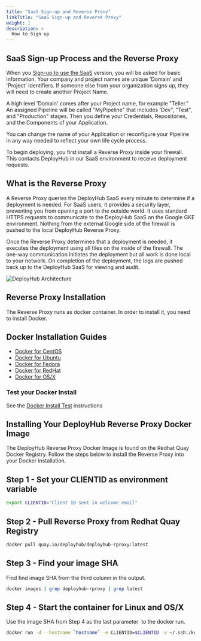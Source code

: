 ```yaml
---
title: "SaaS Sign-up and Reverse Proxy"
linkTitle: "SaaS Sign-up and Reverse Proxy"
weight: 1
description: >
  How to Sign up 
---
```

## SaaS Sign-up Process and the Reverse Proxy

When you [Sign-up to use the SaaS](https://www.deployhub.com/register-for-team/?) version, you will be asked for basic information. Your company and project names are unique 'Domain' and 'Project' identifiers. If someone else from your organization signs up, they will need to create another Project Name.

A high level 'Domain' comes after your Project name, for example "Teller."
An assigned Pipeline will be called "MyPipeline" that includes 'Dev", "Test", and "Production" stages.
Then you define your Credentials, Repositories, and the Components of your Application.

You can change the name of your Application or reconfigure your Pipeline in any way needed to reflect your own life cycle process.

To begin deploying, you first install a Reverse Proxy inside your firewall. This contacts DeployHub in our SaaS environment to receive deployment requests.

## What is the Reverse Proxy

A Reverse Proxy queries the DeployHub SaaS every minute to determine if a deployment is needed. For SaaS users, it provides a security layer, preventing you from opening a port to the outside world. It uses standard HTTPS requests to communicate to the DeployHub SaaS on the Google GKE environment. Nothing from the external Google side of the firewall is pushed to the local DeployHub Reverse Proxy. 

Once the Reverse Proxy determines that a deployment is needed, it executes the deployment using all files on the inside of the firewall. The one-way communication initiates the deployment but all work is done local to your network. On completion of the deployment, the logs are pushed back up to the DeployHub SaaS for viewing and audit.

![DeployHub Architecture](/userguide/gettingstarted/reverseproxy.png)

## Reverse Proxy Installation

The Reverse Proxy runs as docker container. In order to install it, you need to install Docker.

## Docker Installation Guides

- [Docker for CentOS](https://docs.docker.com/engine/install/centos/)
- [Docker for Ubuntu](https://docs.docker.com/engine/install/ubuntu/)
- [Docker for Fedora](https://docs.docker.com/engine/install/fedora/)
- [Docker for RedHat](https://docs.docker.com/install/linux/docker-ee/rhel/)
- [Docker for OS/X](https://docs.docker.com/docker-for-mac/install/)

### Test your Docker Install

See the [Docker Install Test](https://docs.docker.com/get-started/#test-docker-version) instructions

## Installing Your DeployHub Reverse Proxy Docker Image

The DeployHub Reverse Proxy Docker Image is found on the Redhat Quay Docker Registry. Follow the steps below to install the Reverse Proxy into your Docker installation.

## Step 1 - Set your CLIENTID as environment variable

```bash
export CLIENTID="Client ID sent in welcome email"
```

## Step 2 - Pull Reverse Proxy from Redhat Quay Registry

```bash
docker pull quay.io/deployhub/deployhub-rproxy:latest
```

## Step 3 - Find your image SHA

Find find image SHA from the third column in the output.

```bash
docker images | grep deployhub-rproxy | grep latest
```

## Step 4 - Start the container for Linux and OS/X

Use the image SHA from Step 4 as the last parameter <image SHA> to the docker run.

```bash
docker run -d --hostname `hostname` -e CLIENTID=$CLIENTID -v ~/.ssh:/keys:Z <image SHA>
```
